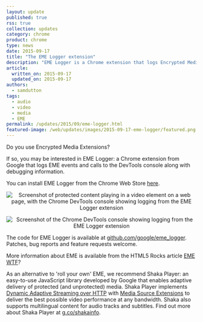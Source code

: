 ```yaml
---
layout: update
published: true
rss: true
collection: updates
category: chrome
product: chrome
type: news
date: 2015-09-17
title: "The EME Logger extension"
description: "EME Logger is a Chrome extension that logs Encrypted Media Extensions (EME) events and calls to the DevTools console."
article:
  written_on: 2015-09-17
  updated_on: 2015-09-17
authors:
  - samdutton
tags:
  - audio
  - video
  - media
  - EME
permalink: /updates/2015/09/eme-logger.html
featured-image: /web/updates/images/2015-09-17-eme-logger/featured.png
---
```

<style type="text/css" media="screen">
img, video {
  max-width: 100%;
}
</style>

Do you use Encrypted Media Extensions?

If so, you may be interested in EME Logger: a Chrome extension from Google that logs EME events and calls to the DevTools console along with debugging information.

You can install EME Logger from the Chrome Web Store [here](https://chrome.google.com/webstore/detail/eme-call-and-event-logger/cniohcjecdcdhgmlofniddfoeokbpbpb).

<p style="text-align: center;">
  <img src="/web/updates/images/2015-09-17-eme-logger/screenshot_page.png" alt="Screenshot of protected content playing in a video element on a web page, with the Chrome DevTools console showing logging from the EME Logger extension">
</p>

<p style="text-align: center;">
  <img src="/web/updates/images/2015-09-17-eme-logger/screenshot_console.png" alt="Screenshot of the Chrome DevTools console showing logging from the EME Logger extension">
</p>

The code for EME Logger is available at [github.com/google/eme_logger](http://github.com/google/eme_logger). Patches, bug reports and feature requests welcome.

More information about EME is available from the HTML5 Rocks article [EME WTF](http://www.html5rocks.com/en/tutorials/eme/basics/)?

As an alternative to 'roll your own' EME, we recommend Shaka Player: an easy-to-use JavaScript library developed by Google that enables adaptive delivery of protected (and unprotected) media. Shaka Player implements [Dynamic Adaptive Streaming over HTTP](http://www.streamingmedia.com/Articles/Editorial/What-Is-.../What-is-MPEG-DASH-79041.aspx) with [Media Source Extensions](http://www.html5rocks.com/en/tutorials/eme/basics/#related-technology-1) to deliver the best possible video performance at any bandwidth. Shaka also supports multilingual content for audio tracks and subtitles. Find out more about Shaka Player at [g.co/shakainfo](http://g.co/shakainfo).


